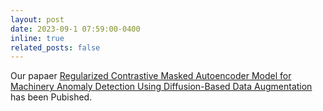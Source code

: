 ```yaml
---
layout: post
date: 2023-09-1 07:59:00-0400
inline: true
related_posts: false
---
```


<!-- A simple inline announcement with Markdown emoji! :sparkles: :smile: -->

Our papaer [Regularized Contrastive Masked Autoencoder Model for Machinery Anomaly Detection Using Diffusion-Based Data Augmentation](https://www.mdpi.com/1999-4893/16/9/431) has been Pubished.

